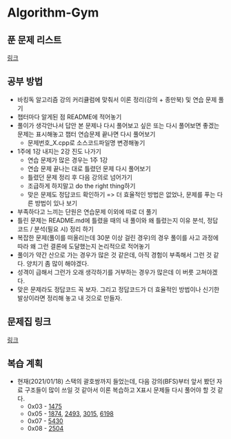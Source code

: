 # Algorithm-Gym

## 푼 문제 리스트

[링크](./problemList.md)

## 공부 방법

+ 바킹독 알고리즘 강의 커리큘럼에 맞춰서 이론 정리(강의 + 종만북) 및 연습 문제 풀기
+ 챕터마다 알게된 점 README에 적어놓기
+ 풀이가 생각안나서 답안 본 문제나 다시 풀어보고 싶은 또는 다시 풀어보면 좋겠는 문제는 표시해놓고 챕터 연습문제 끝나면 다시 풀어보기
  + 문제번호_X.cpp로 소스코드파일명 변경해놓기
+ 1주에 1강 내지는 2강 진도 나가기
  + 연습 문제가 많은 경우는 1주 1강
  + 연습 문제 끝나는 대로 틀렸던 문제 다시 풀어보기
  + 틀렸던 문제 정리 후 다음 강의로 넘어가기
  + 조급하게 하지말고 do the right thing하기
  + 맞은 문제도 정답코드 확인하기 => 더 효율적인 방법은 없었나, 문제를 푸는 다른 방법이 있나 보기
+ 부족하다고 느끼는 단원은 연습문제 이외에 따로 더 풀기
+ 틀린 문제는 README.md에 틀렸을 때의 내 풀이와 왜 틀렸는지 이유 분석, 정답 코드 / 분석(필요 시) 정리 하기
+ 복잡한 문제(풀이를 떠올리는데 30분 이상 걸린 경우)의 경우 풀이를 사고 과정에 따라 왜 그런 결론에 도달했는지 논리적으로 적어놓기
+ 풀이가 약간 산으로 가는 경우가 많은 것 같은데, 아직 경험이 부족해서 그런 것 같다. 양치기 좀 많이 해야겠다.
+ 성격이 급해서 그런가 오래 생각하기를 거부하는 경우가 많은데 이 버릇 고쳐야겠다.
+ 맞은 문제라도 정답코드 꼭 보자. 그리고 정답코드가 더 효율적인 방법이나 신기한 발상이라면 정리해 놓고 내 것으로 만들자.

## 문제집 링크

[링크](https://github.com/encrypted-def/basic-algo-lecture/blob/master/workbook.md)

## 복습 계획

+ 현재(2021/01/18) 스택의 괄호쌍까지 들었는데, 다음 강의(BFS)부터 앞서 봤던 자료 구조들이 많이 쓰일 것 같아서 이론 복습하고 X표시 문제들 다시 풀어야 할 것 같다.
  + 0x03 - [1475](https://boj.kr/1475)
  + 0x05 - [1874](https://boj.kr/1874), [2493](https://boj.kr/2493), [3015](https://boj.kr/3015), [6198](https://boj.kr/6198)
  + 0x07 - [5430](https://boj.kr/5430)
  + 0x08 - [2504](https://boj.kr/2504)
